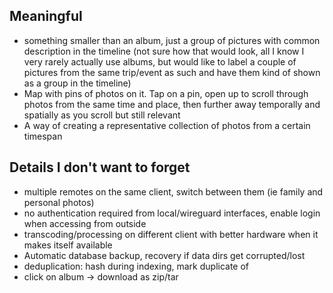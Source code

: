 ## Meaningful

 - something smaller than an album, just a group of pictures with
 common description in the timeline (not sure how that would look,
 all I know I very rarely actually use albums, but would like to label
 a couple of pictures from the same trip/event as such and have them
 kind of shown as a group in the timeline)
 - Map with pins of photos on it. Tap on a pin, open up to scroll
 through photos from the same time and place, then further away
 temporally and spatially as you scroll but still relevant
 - A way of creating a representative collection of photos from
 a certain timespan

## Details I don't want to forget

 - multiple remotes on the same client, switch between them (ie family and personal photos)
 - no authentication required from local/wireguard interfaces, enable login when accessing from outside
 - transcoding/processing on different client with better hardware when it makes itself available
 - Automatic database backup, recovery if data dirs get corrupted/lost
 - deduplication: hash during indexing, mark duplicate of
 - click on album -> download as zip/tar
